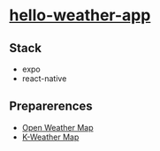 # [hello-weather-app](https://github.com/hiroszan/hello-weather-app, "github link")

## Stack

- expo
- react-native

## Preparerences

- [Open Weather Map](https://openweathermap.org/)
- [K-Weather Map](https://www.data.go.kr/dataset/15000099/openapi.do)
